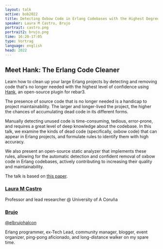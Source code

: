 ```yaml
---
layout: talk
active: bob2022
title: Detecting Oxbow Code in Erlang Codebases with the Highest Degree of Certainty
speaker: Laura M Castro, Brujo
portrait: castro.png
portrait2: brujo.png
time: 16:20-17:05
type: Vortrag
language: english
head: 2022
---
```


## Meet Hank: The Erlang Code Cleaner 

Learn how to clean up your large Erlang projects by detecting and
removing code that's no longer needed with the highest level of
confidence using [Hank](https://github.com/AdRoll/rebar3_hank), an
open-source plugin for rebar3.

The presence of source code that is no longer needed is a handicap to
project maintainability. The larger and longer-lived the project, the
higher the chances of accumulating dead code in its different forms.

Manually detecting unused code is time-consuming, tedious,
error-prone, and requires a great level of deep knowledge about the
codebase. In this talk, we examine the kinds of dead code
(specifically, oxbow code) that can appear in Erlang projects, and
formulate rules to identify them with high accuracy.

We also present an open-source static analyzer that implements these
rules, allowing for the automatic detection and confident removal of
oxbow code in Erlang codebases, actively contributing to increasing
their quality and maintainability.

The talk is based on [this
paper](https://arxiv.org/pdf/2107.08699.pdf). 

### [Laura M Castro](https://about.me/laura.castro)

Professor and lead researcher @ University of A Coruña

### [Brujo](https://about.me/elbrujohalcon)

[@elbrujohalcon](https://twitter.com/elbrujohalcon)

Erlang programmer, ex-Tech Lead, community manager, blogger, event
organizer, ping-pong aficionado, and long-distance walker on my spare
time.

